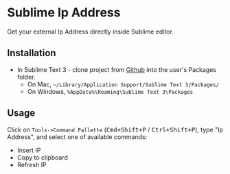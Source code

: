 # Sublime Ip Address
Get your external Ip Address directly inside Sublime editor.

## Installation
 - In Sublime Text 3 - clone project from [Github](https://github.com/vovayatsyuk/sublime-ip-address) into the user's Packages folder.
    - On Mac, `~/Library/Application Support/Sublime Text 3/Packages/`
    - On Windows, `%AppData%\Roaming\Sublime Text 3\Packages`

## Usage
Click on `Tools->Command Pallette` (<kbd>Cmd+Shift+P</kbd> / <kbd>Ctrl+Shift+P</kbd>),
type "Ip Address", and select one of available commands:
 - Insert IP
 - Copy to clipboard
 - Refresh IP
